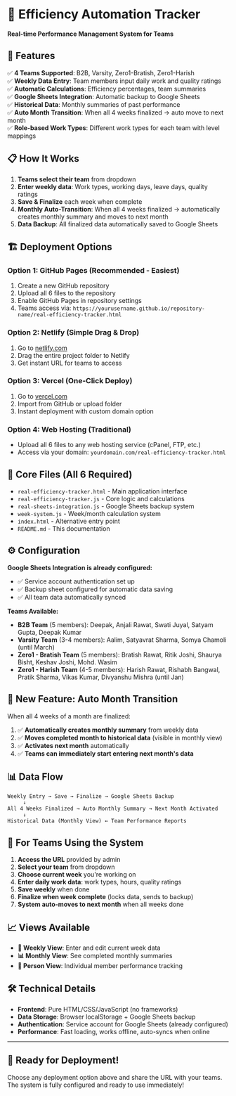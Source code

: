 # 🎯 Efficiency Automation Tracker

**Real-time Performance Management System for Teams**

## 🚀 **Features**

✅ **4 Teams Supported**: B2B, Varsity, Zero1-Bratish, Zero1-Harish  
✅ **Weekly Data Entry**: Team members input daily work and quality ratings  
✅ **Automatic Calculations**: Efficiency percentages, team summaries  
✅ **Google Sheets Integration**: Automatic backup to Google Sheets  
✅ **Historical Data**: Monthly summaries of past performance  
✅ **Auto Month Transition**: When all 4 weeks finalized → auto move to next month  
✅ **Role-based Work Types**: Different work types for each team with level mappings  

## 📋 **How It Works**

1. **Teams select their team** from dropdown
2. **Enter weekly data**: Work types, working days, leave days, quality ratings
3. **Save & Finalize** each week when complete
4. **Monthly Auto-Transition**: When all 4 weeks finalized → automatically creates monthly summary and moves to next month
5. **Data Backup**: All finalized data automatically saved to Google Sheets

## 🏗️ **Deployment Options**

### **Option 1: GitHub Pages (Recommended - Easiest)**
1. Create a new GitHub repository
2. Upload all 6 files to the repository
3. Enable GitHub Pages in repository settings
4. Teams access via: `https://yourusername.github.io/repository-name/real-efficiency-tracker.html`

### **Option 2: Netlify (Simple Drag & Drop)**
1. Go to [netlify.com](https://netlify.com)
2. Drag the entire project folder to Netlify
3. Get instant URL for teams to access

### **Option 3: Vercel (One-Click Deploy)**
1. Go to [vercel.com](https://vercel.com)
2. Import from GitHub or upload folder
3. Instant deployment with custom domain option

### **Option 4: Web Hosting (Traditional)**
- Upload all 6 files to any web hosting service (cPanel, FTP, etc.)
- Access via your domain: `yourdomain.com/real-efficiency-tracker.html`

## 📁 **Core Files (All 6 Required)**

- `real-efficiency-tracker.html` - Main application interface
- `real-efficiency-tracker.js` - Core logic and calculations  
- `real-sheets-integration.js` - Google Sheets backup system
- `week-system.js` - Week/month calculation system
- `index.html` - Alternative entry point
- `README.md` - This documentation

## ⚙️ **Configuration**

**Google Sheets Integration is already configured:**
- ✅ Service account authentication set up
- ✅ Backup sheet configured for automatic data saving
- ✅ All team data automatically synced

**Teams Available:**
- **B2B Team** (5 members): Deepak, Anjali Rawat, Swati Juyal, Satyam Gupta, Deepak Kumar
- **Varsity Team** (3-4 members): Aalim, Satyavrat Sharma, Somya Chamoli (until March)
- **Zero1 - Bratish Team** (5 members): Bratish Rawat, Ritik Joshi, Shaurya Bisht, Keshav Joshi, Mohd. Wasim
- **Zero1 - Harish Team** (4-5 members): Harish Rawat, Rishabh Bangwal, Pratik Sharma, Vikas Kumar, Divyanshu Mishra (until Jan)

## 🎉 **New Feature: Auto Month Transition**

When all 4 weeks of a month are finalized:
1. ✅ **Automatically creates monthly summary** from weekly data
2. ✅ **Moves completed month to historical data** (visible in monthly view)
3. ✅ **Activates next month** automatically
4. ✅ **Teams can immediately start entering next month's data**

## 📊 **Data Flow**

```
Weekly Entry → Save → Finalize → Google Sheets Backup
     ↓
All 4 Weeks Finalized → Auto Monthly Summary → Next Month Activated
     ↓
Historical Data (Monthly View) ← Team Performance Reports
```

## 🔧 **For Teams Using the System**

1. **Access the URL** provided by admin
2. **Select your team** from dropdown
3. **Choose current week** you're working on  
4. **Enter daily work data**: work types, hours, quality ratings
5. **Save weekly** when done
6. **Finalize when week complete** (locks data, sends to backup)
7. **System auto-moves to next month** when all weeks done

## 📈 **Views Available**

- **📅 Weekly View**: Enter and edit current week data
- **📊 Monthly View**: See completed monthly summaries  
- **👤 Person View**: Individual member performance tracking

## 🛠️ **Technical Details**

- **Frontend**: Pure HTML/CSS/JavaScript (no frameworks)
- **Data Storage**: Browser localStorage + Google Sheets backup
- **Authentication**: Service account for Google Sheets (already configured)
- **Performance**: Fast loading, works offline, auto-syncs when online

---

## 🚀 **Ready for Deployment!**

Choose any deployment option above and share the URL with your teams. The system is fully configured and ready to use immediately!
